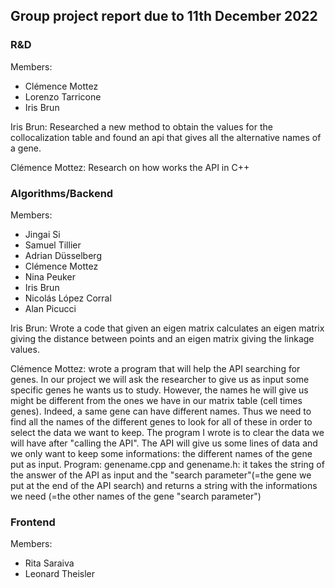 ## Group project report due to 11th December 2022

### R&D
Members: 
- Clémence Mottez
- Lorenzo Tarricone 
- Iris Brun

Iris Brun: Researched a new method to obtain the values for the collocalization table and found an api that gives all the alternative names of a gene.

Clémence Mottez: Research on how works the API in C++

### Algorithms/Backend 
Members:
- Jingai Si
- Samuel Tillier 
- Adrian Düsselberg
- Clémence Mottez
- Nina Peuker
- Iris Brun
- Nicolás López Corral
- Alan Picucci

Iris Brun: Wrote a code that given an eigen matrix calculates an eigen matrix giving the distance between points and an eigen matrix giving the linkage values.

Clémence Mottez: wrote a program that will help the API searching for genes. In our project we will ask the researcher to give us as input some specific genes he wants us to study. However, the names he will give us might be different from the ones we have in our matrix table (cell times genes). Indeed, a same gene can have different names. Thus we need to find all the names of the different genes to look for all of these in order to select the data we want to keep. The program I wrote is to clear the data we will have after "calling the API". The API will give us some lines of data and we only want to keep some informations: the different names of the gene put as input.
Program: genename.cpp and genename.h: it takes the string of the answer of the API as input and the "search parameter"(=the gene we put at the end of the API search) and returns a string with the informations we need (=the other names of the gene "search parameter") 


### Frontend 
Members:
- Rita Saraiva
- Leonard Theisler

